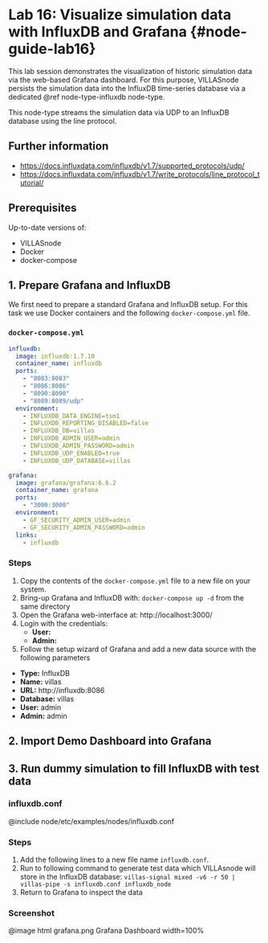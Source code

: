 # Lab 16: Visualize simulation data with InfluxDB and Grafana {#node-guide-lab16}

This lab session demonstrates the visualization of historic simulation data via the web-based Grafana dashboard.
For this purpose, VILLASnode persists the simulation data into the InfluxDB time-series database via a dedicated @ref node-type-influxdb node-type.

This node-type streams the simulation data via UDP to an InfluxDB database using the line protocol.

## Further information

- https://docs.influxdata.com/influxdb/v1.7/supported_protocols/udp/
- https://docs.influxdata.com/influxdb/v1.7/write_protocols/line_protocol_tutorial/

## Prerequisites

Up-to-date versions of:

- VILLASnode
- Docker
- docker-compose

## 1. Prepare Grafana and InfluxDB

We first need to prepare a standard Grafana and InfluxDB setup.
For this task we use Docker containers and the following `docker-compose.yml` file.

### `docker-compose.yml`

```yml
influxdb:
  image: influxdb:1.7.10
  container_name: influxdb
  ports:
    - "8083:8083"
    - "8086:8086"
    - "8090:8090"
    - "8089:8089/udp"
  environment:
    - INFLUXDB_DATA_ENGINE=tsm1
    - INFLUXDB_REPORTING_DISABLED=false
    - INFLUXDB_DB=villas
    - INFLUXDB_ADMIN_USER=admin
    - INFLUXDB_ADMIN_PASSWORD=admin
    - INFLUXDB_UDP_ENABLED=true
    - INFLUXDB_UDP_DATABASE=villas

grafana:
  image: grafana/grafana:6.6.2
  container_name: grafana
  ports:
    - "3000:3000"
  environment:
    - GF_SECURITY_ADMIN_USER=admin
    - GF_SECURITY_ADMIN_PASSWORD=admin
  links:
    - influxdb
```

### Steps

1. Copy the contents of the `docker-compose.yml` file to a new file on your system.
2. Bring-up Grafana and InfluxDB with: `docker-compose up -d` from the same directory
3. Open the Grafana web-interface at: http://localhost:3000/
4. Login with the credentials:
   - **User:**
   - **Admin:**
5. Follow the setup wizard of Grafana and add a new data source with the following parameters
  - **Type:** InfluxDB
  - **Name:** villas
  - **URL:** http://influxdb:8086
  - **Database:** villas
  - **User:** admin
  - **Admin:** admin

## 2. Import Demo Dashboard into Grafana

## 3. Run dummy simulation to fill InfluxDB with test data

### influxdb.conf

@include node/etc/examples/nodes/influxdb.conf

### Steps

1. Add the following lines to a new file name `influxdb.conf`.
2. Run to following command to generate test data which VILLAsnode will store in the InfluxDB database: `villas-signal mixed -v6 -r 50 | villas-pipe -s influxdb.conf influxdb_node`
3. Return to Grafana to inspect the data

### Screenshot

@image html grafana.png Grafana Dashboard width=100%
